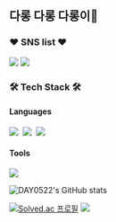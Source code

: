 <h2><b></b>다롱 다롱 다롱이🐰</h2>
<h3><b>❤ SNS list ❤</b></h3>
<p> <a href="https://day0522.github.io/" target="_blank"><img src="https://img.shields.io/badge/Gitblog-000000?style=flat&logo=Storyblok&logoColor=FFFFFF"/></a>
<a href="https://da-y-0522.tistory.com/" target="_blank"><img src="https://img.shields.io/badge/Tistory-FFFFFF?style=flat&logo=Storyblok&logoColor=000000"/></a>
</p>

<h3><b>🛠 Tech Stack 🛠</b></h3>
<h4><b>Languages</b></h4>
<p><img src="https://img.shields.io/badge/C-A8B9CC?style=flat&logo=C&logoColor=FFFFFF">&nbsp
<img src="https://img.shields.io/badge/c++-00599C?style=flat&logo=c%2B%2B&logoColor=white"/></a>&nbsp 
<img src="https://img.shields.io/badge/Python-033963?style=flat&logo=Python&logoColor=FFFFFF"></p>

<h4><b>Tools</b></h4>
<p><img src="https://img.shields.io/badge/Unity-000000?style=flat&logo=Unity&logoColor=FFFFFF"></p>

![DAY0522's GitHub stats](https://github-readme-stats.vercel.app/api?username=DAY0522&show_icons=true&theme=react)

[![Solved.ac 프로필](http://mazassumnida.wtf/api/v2/generate_badge?boj=12201856)](https://solved.ac/profile/12201856)
<a href="https://hits.seeyoufarm.com"><img src="https://hits.seeyoufarm.com/api/count/incr/badge.svg?url=https%3A%2F%2Fgithub.com%2FDAY0522&count_bg=%23ABE4FF&title_bg=%23125879&icon=&icon_color=%23E7E7E7&title=hits&edge_flat=false"/></a>
